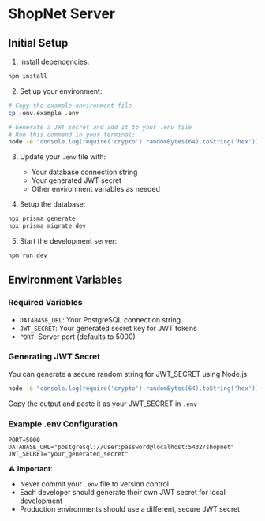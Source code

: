 # ShopNet Server

## Initial Setup

1. Install dependencies:
```bash
npm install
```

2. Set up your environment:
```bash
# Copy the example environment file
cp .env.example .env

# Generate a JWT secret and add it to your .env file
# Run this command in your terminal:
node -e "console.log(require('crypto').randomBytes(64).toString('hex'))"
```

3. Update your `.env` file with:
   - Your database connection string
   - Your generated JWT secret
   - Other environment variables as needed

4. Setup the database:
```bash
npx prisma generate
npx prisma migrate dev
```

5. Start the development server:
```bash
npm run dev
```

## Environment Variables

### Required Variables
- `DATABASE_URL`: Your PostgreSQL connection string
- `JWT_SECRET`: Your generated secret key for JWT tokens
- `PORT`: Server port (defaults to 5000)

### Generating JWT Secret
You can generate a secure random string for JWT_SECRET using Node.js:

```bash
node -e "console.log(require('crypto').randomBytes(64).toString('hex'))"
```

Copy the output and paste it as your JWT_SECRET in `.env`

### Example .env Configuration
```env
PORT=5000
DATABASE_URL="postgresql://user:password@localhost:5432/shopnet"
JWT_SECRET="your_generated_secret"
```

⚠️ **Important**:
- Never commit your `.env` file to version control
- Each developer should generate their own JWT secret for local development
- Production environments should use a different, secure JWT secret
